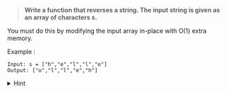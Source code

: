 > **Write a function that reverses a string. The input string is given as an array of characters s.**

You must do this by modifying the input array in-place with O(1) extra memory.

Example :
```
Input: s = ["h","e","l","l","o"]
Output: ["o","l","l","e","h"]
```

<details>
<summary>Hint</summary>

- Two pointer approach
</details>